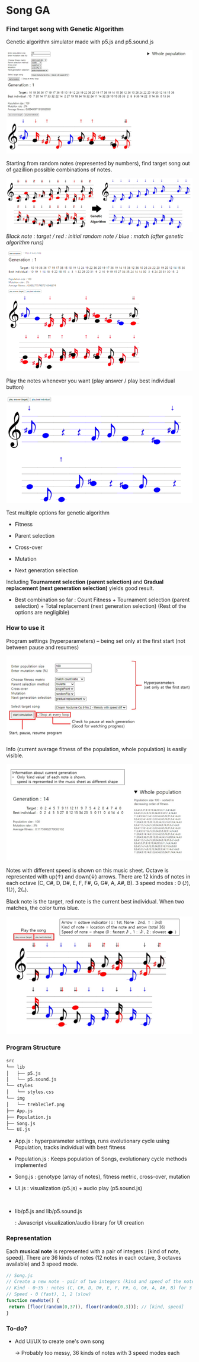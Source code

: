 # Song GA

### Find target song with Genetic Algorithm

Genetic algorithm simulator made with p5.js and p5.sound.js

![readme-overview](img/readme-overview.jpg)



Starting from random notes (represented by numbers), find target song out of gazillion possible combinations of notes.

![readme-overview](img/readme-sheet.jpg)
*Black note : target / red : initial random note / blue : match (after genetic algorithm runs)*

![readme-simualte](img/readme-simualte.gif)



Play the notes whenever you want (play answer / play best individual button)

![readme-simualte](img/readme-play.gif)



Test multiple options for genetic algorithm

* Fitness 

* Parent selection

* Cross-over

* Mutation

* Next generation selection

  

Including **Tournament selection (parent selection)**  and **Gradual replacement (next generation selection)** yields good result.

* Best combination so far : Count Fitness + Tournament selection (parent selection) + Total replacement (next generation selection)
  (Rest of the options are negligible)






### How to use it

Program settings (hyperparameters) – being set only at the first start (not between pause and resumes)

![hyperparameters](img/readme-howto-hyperparameters.jpg)

 <div style="page-break-after: always;"></div>

Info (current average fitness of the population, whole population) is easily visible.

![info](img/readme-howto-info.jpg)



Notes with different speed is shown on this music sheet.
Octave is represented with up(↑) and down(↓) arrows.
There are 12 kinds of notes in each octave (C, C#, D, D#, E, F, F#, G, G#, A, A#, B).
3 speed modes : 0 (𝅘𝅥𝅯), 1(𝅘𝅥𝅮), 2(𝅝).

Black note is the target, red note is the current best individual.
When two matches, the color turns blue.

 ![musicsheet](img\readme-howto-musicsheet.jpg)




### Program Structure
```markdown
src
└── lib 
│	├── p5.js
│	└── p5.sound.js
└── styles 
│	└── styles.css
└── img 
│	└── trebleClef.png
├── App.js
├── Population.js
├── Song.js
└── UI.js
```

* App.js
  : hyperparameter settings, runs evolutionary cycle using Population, tracks individual with best fitness  

* Population.js
  : Keeps population of Songs, evolutionary cycle methods implemented

* Song.js
  : genotype (array of notes), fitness metric, cross-over, mutation

* UI.js
  : visualization (p5.js) + audio play (p5.sound.js)

  <br>


- lib/p5.js and lib/p5.sound.js

  : Javascript visualization/audio library for UI creation





### Representation

Each **musical note** is represented with a pair of integers : [kind of note, speed].
There are 36 kinds of notes (12 notes in each octave, 3 octaves available) and 3 speed mode.

 ```js
// Song.js
// Create a new note - pair of two integers (kind and speed of the note)
// Kind - 0~35 : notes (C, C#, D, D#, E, F, F#, G, G#, A, A#, B) for 3 octaves, 36 : rest
// Speed - 0 (fast), 1, 2 (slow)
function newNote() {
  return [floor(random(0,37)), floor(random(0,3))]; // [kind, speed]
}
 ```



### To-do?

* Add UI/UX to create one's own song

  → Probably too messy, 36 kinds of notes with 3 speed modes each